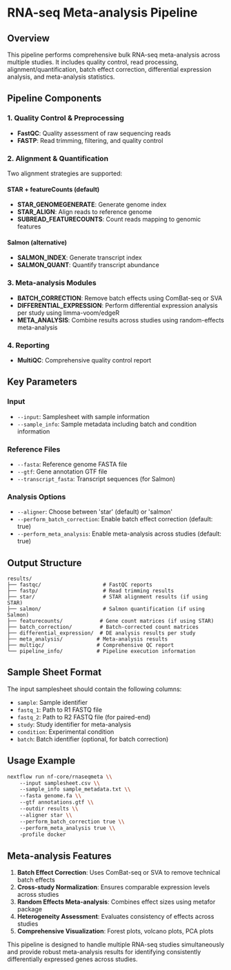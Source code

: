# RNA-seq Meta-analysis Pipeline

## Overview

This pipeline performs comprehensive bulk RNA-seq meta-analysis across multiple studies. It includes quality control, read processing, alignment/quantification, batch effect correction, differential expression analysis, and meta-analysis statistics.

## Pipeline Components

### 1. Quality Control & Preprocessing
- **FastQC**: Quality assessment of raw sequencing reads
- **FASTP**: Read trimming, filtering, and quality control

### 2. Alignment & Quantification
Two alignment strategies are supported:

#### STAR + featureCounts (default)
- **STAR_GENOMEGENERATE**: Generate genome index
- **STAR_ALIGN**: Align reads to reference genome
- **SUBREAD_FEATURECOUNTS**: Count reads mapping to genomic features

#### Salmon (alternative)
- **SALMON_INDEX**: Generate transcript index
- **SALMON_QUANT**: Quantify transcript abundance

### 3. Meta-analysis Modules
- **BATCH_CORRECTION**: Remove batch effects using ComBat-seq or SVA
- **DIFFERENTIAL_EXPRESSION**: Perform differential expression analysis per study using limma-voom/edgeR
- **META_ANALYSIS**: Combine results across studies using random-effects meta-analysis

### 4. Reporting
- **MultiQC**: Comprehensive quality control report

## Key Parameters

### Input
- `--input`: Samplesheet with sample information
- `--sample_info`: Sample metadata including batch and condition information

### Reference Files
- `--fasta`: Reference genome FASTA file
- `--gtf`: Gene annotation GTF file
- `--transcript_fasta`: Transcript sequences (for Salmon)

### Analysis Options
- `--aligner`: Choose between 'star' (default) or 'salmon'
- `--perform_batch_correction`: Enable batch effect correction (default: true)
- `--perform_meta_analysis`: Enable meta-analysis across studies (default: true)

## Output Structure

```
results/
├── fastqc/                    # FastQC reports
├── fastp/                     # Read trimming results
├── star/                      # STAR alignment results (if using STAR)
├── salmon/                    # Salmon quantification (if using Salmon)
├── featurecounts/            # Gene count matrices (if using STAR)
├── batch_correction/         # Batch-corrected count matrices
├── differential_expression/  # DE analysis results per study
├── meta_analysis/           # Meta-analysis results
├── multiqc/                 # Comprehensive QC report
└── pipeline_info/           # Pipeline execution information
```

## Sample Sheet Format

The input samplesheet should contain the following columns:
- `sample`: Sample identifier
- `fastq_1`: Path to R1 FASTQ file
- `fastq_2`: Path to R2 FASTQ file (for paired-end)
- `study`: Study identifier for meta-analysis
- `condition`: Experimental condition
- `batch`: Batch identifier (optional, for batch correction)

## Usage Example

```bash
nextflow run nf-core/rnaseqmeta \\
    --input samplesheet.csv \\
    --sample_info sample_metadata.txt \\
    --fasta genome.fa \\
    --gtf annotations.gtf \\
    --outdir results \\
    --aligner star \\
    --perform_batch_correction true \\
    --perform_meta_analysis true \\
    -profile docker
```

## Meta-analysis Features

1. **Batch Effect Correction**: Uses ComBat-seq or SVA to remove technical batch effects
2. **Cross-study Normalization**: Ensures comparable expression levels across studies
3. **Random Effects Meta-analysis**: Combines effect sizes using metafor package
4. **Heterogeneity Assessment**: Evaluates consistency of effects across studies
5. **Comprehensive Visualization**: Forest plots, volcano plots, PCA plots

This pipeline is designed to handle multiple RNA-seq studies simultaneously and provide robust meta-analysis results for identifying consistently differentially expressed genes across studies.